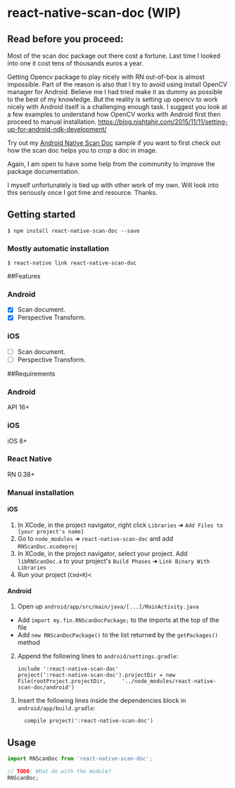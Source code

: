 
# react-native-scan-doc (WIP)

## Read before you proceed:
Most of the scan doc package out there cost a fortune. Last time I looked into one it cost tens of thousands euros a year.

Getting Opencv package to play nicely with RN out-of-box is almost impossible. Part of the reason is also that I try to avoid using install OpenCV manager for Android. Believe me I had tried make it as dummy as possible to the best of my knowledge. But the reality is setting up opencv to work nicely with Android itself is a challenging enough task. I suggest you look at a few examples to understand how OpenCV works with Android first then proceed to manual installation.
https://blog.nishtahir.com/2015/11/11/setting-up-for-android-ndk-development/

Try out my [Android Native Scan Doc](https://github.com/beast/android-opencv-scan-doc) sample if you want to first check out how the scan doc helps you to crop a doc in image.

Again, I am open to have some help from the community to improve the package documentation.

I myself unfortunately is tied up with other work of my own. Will look into this seriously once I got time and resource. Thanks.

## Getting started

`$ npm install react-native-scan-doc --save`

### Mostly automatic installation

`$ react-native link react-native-scan-doc`

##Features
### Android
- [x] Scan document.
- [x] Perspective Transform.
  
### iOS
- [ ] Scan document.
- [ ] Perspective Transform.

##Requirements
### Android
API 16+
### iOS
iOS 8+
### React Native
RN 0.38+

### Manual installation

#### iOS

1. In XCode, in the project navigator, right click `Libraries` ➜ `Add Files to [your project's name]`
2. Go to `node_modules` ➜ `react-native-scan-doc` and add `RNScanDoc.xcodeproj`
3. In XCode, in the project navigator, select your project. Add `libRNScanDoc.a` to your project's `Build Phases` ➜ `Link Binary With Libraries`
4. Run your project (`Cmd+R`)<

#### Android

1. Open up `android/app/src/main/java/[...]/MainActivity.java`
  - Add `import my.fin.RNScanDocPackage;` to the imports at the top of the file
  - Add `new RNScanDocPackage()` to the list returned by the `getPackages()` method
2. Append the following lines to `android/settings.gradle`:
  	```
  	include ':react-native-scan-doc'
  	project(':react-native-scan-doc').projectDir = new File(rootProject.projectDir, 	'../node_modules/react-native-scan-doc/android')
  	```
3. Insert the following lines inside the dependencies block in `android/app/build.gradle`:
  	```
      compile project(':react-native-scan-doc')
  	```

## Usage
```javascript
import RNScanDoc from 'react-native-scan-doc';

// TODO: What do with the module?
RNScanDoc;
```
  
